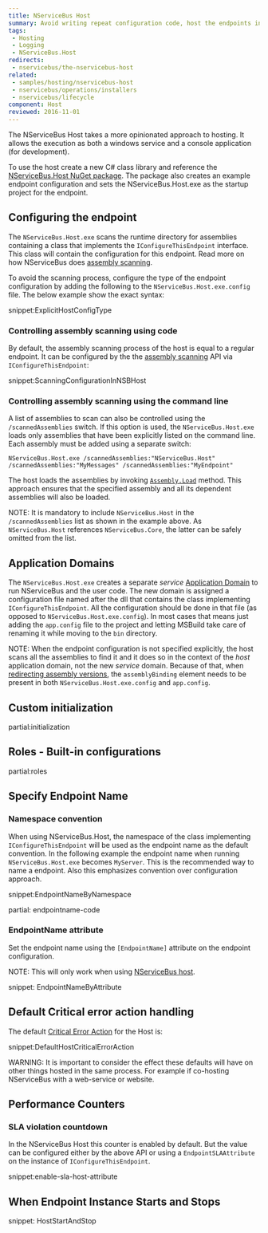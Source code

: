 ```yaml
---
title: NServiceBus Host
summary: Avoid writing repeat configuration code, host the endpoints in a Windows Service, and change technologies without code.
tags:
 - Hosting
 - Logging
 - NServiceBus.Host
redirects:
 - nservicebus/the-nservicebus-host
related:
 - samples/hosting/nservicebus-host
 - nservicebus/operations/installers
 - nservicebus/lifecycle
component: Host
reviewed: 2016-11-01
---
```


The NServiceBus Host takes a more opinionated approach to hosting. It allows the execution as both a windows service and a console application (for development).

To use the host create a new C# class library and reference the [NServiceBus.Host NuGet package](https://www.nuget.org/packages/NServiceBus.Host/). The package also creates an example endpoint configuration and sets the NServiceBus.Host.exe as the startup project for the endpoint.


## Configuring the endpoint

The `NServiceBus.Host.exe` scans the runtime directory for assemblies containing a class that implements the `IConfigureThisEndpoint` interface. This class will contain the configuration for this endpoint. Read more on how NServiceBus does [assembly scanning](/nservicebus/hosting/assembly-scanning.md).

To avoid the scanning process, configure the type of the endpoint configuration by adding the following to the `NServiceBus.Host.exe.config` file. The below example show the exact syntax:

snippet:ExplicitHostConfigType


### Controlling assembly scanning using code

By default, the assembly scanning process of the host is equal to a regular endpoint. It can be configured by the the [assembly scanning](/nservicebus/hosting/assembly-scanning.md) API via `IConfigureThisEndpoint`:

snippet:ScanningConfigurationInNSBHost


### Controlling assembly scanning using the command line

A list of assemblies to scan can also be controlled using the `/scannedAssemblies` switch. If this option is used, the `NServiceBus.Host.exe` loads only assemblies that have been explicitly listed on the command line. Each assembly must be added using a separate switch:

```dos
NServiceBus.Host.exe /scannedAssemblies:"NServiceBus.Host" /scannedAssemblies:"MyMessages" /scannedAssemblies:"MyEndpoint"
```

The host loads the assemblies by invoking [`Assembly.Load`](https://msdn.microsoft.com/en-us/library/ky3942xh.aspx) method. This approach ensures that the specified assembly and all its dependent assemblies will also be loaded.

NOTE: It is mandatory to include `NServiceBus.Host` in the `/scannedAssemblies` list as shown in the example above. As `NServiceBus.Host` references `NServiceBus.Core`, the latter can be safely omitted from the list.


## Application Domains

The `NServiceBus.Host.exe` creates a separate *service* [Application Domain](https://msdn.microsoft.com/en-us/library/2bh4z9hs.aspx) to run NServiceBus and the user code. The new domain is assigned a configuration file named after the dll that contains the class implementing `IConfigureThisEndpoint`. All the configuration should be done in that file (as opposed to `NServiceBus.Host.exe.config`). In most cases that means just adding the `app.config` file to the project and letting MSBuild take care of renaming it while moving to the `bin` directory.

NOTE: When the endpoint configuration is not specified explicitly, the host scans all the assemblies to find it and it does so in the context of the *host* application domain, not the new *service* domain. Because of that, when [redirecting assembly versions](https://msdn.microsoft.com/en-us/library/7wd6ex19.aspx), the `assemblyBinding` element needs to be present in both `NServiceBus.Host.exe.config` and `app.config`.


## Custom initialization

partial:initialization


## Roles - Built-in configurations

partial:roles


## Specify Endpoint Name


### Namespace convention

When using NServiceBus.Host, the namespace of the class implementing `IConfigureThisEndpoint` will be used as the endpoint name as the default convention. In the following example the endpoint name when running `NServiceBus.Host.exe` becomes `MyServer`. This is the recommended way to name a endpoint. Also this emphasizes convention over configuration approach.

snippet:EndpointNameByNamespace


partial: endpointname-code


### EndpointName attribute

Set the endpoint name using the `[EndpointName]` attribute on the endpoint configuration.

NOTE: This will only work when using [NServiceBus host](/nservicebus/hosting/nservicebus-host/).

snippet: EndpointNameByAttribute


## Default Critical error action handling

The default [Critical Error Action](/nservicebus/hosting/critical-errors.md) for the Host is:

snippet:DefaultHostCriticalErrorAction

WARNING: It is important to consider the effect these defaults will have on other things hosted in the same process. For example if co-hosting NServiceBus with a web-service or website.


## Performance Counters


### SLA violation countdown

In the NServiceBus Host this counter is enabled by default. But the value can be configured either by the above API or using a `EndpointSLAAttribute` on the instance of `IConfigureThisEndpoint`.

snippet:enable-sla-host-attribute



## When Endpoint Instance Starts and Stops


snippet: HostStartAndStop
